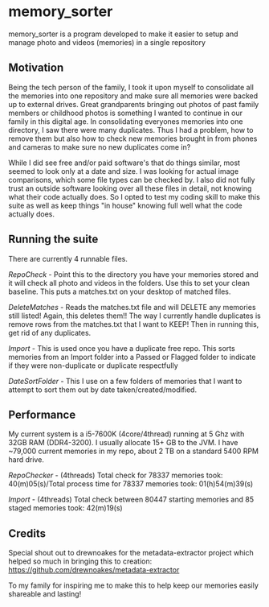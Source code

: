 # memory_sorter
memory_sorter is a program developed to make it easier to setup and manage photo and videos (memories) in a single repository

## Motivation
Being the tech person of the family, I took it upon myself to consolidate all the memories into one repository and make sure all memories were backed up to external drives. Great grandparents bringing out photos of past family members or childhood photos is something I wanted to continue in our family in this digital age. In consolidating everyones memories into one directory, I saw there were many duplicates. Thus I had a problem, how to remove them but also how to check new memories brought in from phones and cameras to make sure no new duplicates come in?

While I did see free and/or paid software's that do things similar, most seemed to look only at a date and size. I was looking for actual image comparisons, which some file types can be checked by. I also did not fully trust an outside software looking over all these files in detail, not knowing what their code actually does. So I opted to test my coding skill to make this suite as well as keep things "in house" knowing full well what the code actually does.

## Running the suite
There are currently 4 runnable files.

*RepoCheck* - Point this to the directory you have your memories stored and it will check all photo and videos in the folders. Use this to set your clean baseline. This puts a matches.txt on your desktop of matched files.

*DeleteMatches* - Reads the matches.txt file and will DELETE any memories still listed! Again, this deletes them!! The way I currently handle duplicates is remove rows from the matches.txt that I want to KEEP! Then in running this, get rid of any duplicates.

*Import* - This is used once you have a duplicate free repo. This sorts memories from an Import folder into a Passed or Flagged folder to indicate if they were non-duplicate or duplicate respectfully

*DateSortFolder* - This I use on a few folders of memories that I want to attempt to sort them out by date taken/created/modified.

## Performance
My current system is a i5-7600K (4core/4thread) running at 5 Ghz with 32GB RAM (DDR4-3200). I usually allocate 15+ GB to the JVM.
I have ~79,000 current memories in my repo, about 2 TB on a standard 5400 RPM hard drive.

*RepoChecker* - (4threads) Total check for 78337 memories took: 40(m)05(s)/Total process time for 78337 memories took: 01(h)54(m)39(s)

*Import* - (4threads) Total check between 80447 starting memories and 85 staged memories took: 42(m)19(s)

## Credits
Special shout out to drewnoakes for the metadata-extractor project which helped so much in bringing this to creation: https://github.com/drewnoakes/metadata-extractor

To my family for inspiring me to make this to help keep our memories easily shareable and lasting!

